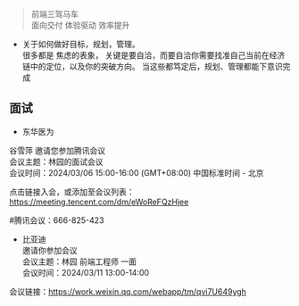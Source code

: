 >
> 前端三驾马车    
> 面向交付 体验驱动 效率提升
>

- 关于如何做好目标，规划，管理。  
  很多都是 焦虑的表象， 关键是要自洽，而要自洽你需要找准自己当前在经济链中的定位，以及你的突破方向。 当这些都笃定后，规划、管理都能下意识完成

## 面试

- 东华医为

谷雪萍 邀请您参加腾讯会议  
会议主题：林园的面试会议  
会议时间：2024/03/06 15:00-16:00 (GMT+08:00) 中国标准时间 - 北京

点击链接入会，或添加至会议列表：
https://meeting.tencent.com/dm/eWoReFQzHjee

#腾讯会议：666-825-423


- 比亚迪  
  邀请你参加会议  
  会议主题：林园 前端工程师 一面  
  会议时间：2024/03/11 13:00-14:00

会议链接：https://work.weixin.qq.com/webapp/tm/qvi7U649ygh
